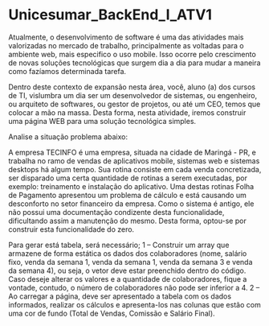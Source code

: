# Unicesumar_BackEnd_I_ATV1
Atualmente, o desenvolvimento de software é uma das atividades mais valorizadas no mercado de trabalho, principalmente as voltadas para o ambiente web, mais especifico o uso mobile. Isso ocorre pelo crescimento de novas soluções tecnológicas que surgem dia a dia para mudar a maneira como fazíamos determinada tarefa.

Dentro deste contexto de expansão nesta área, você, aluno (a) dos cursos de TI, vislumbra um dia ser um desenvolvedor de sistemas, ou engenheiro, ou arquiteto de softwares, ou gestor de projetos, ou até um CEO, temos que colocar a mão na massa. Desta forma, nesta atividade, iremos construir uma página WEB para uma solução tecnológica simples.

Analise a situação problema abaixo:
 
A empresa TECINFO é uma empresa, situada na cidade de Maringá - PR, e trabalha no ramo de vendas de aplicativos mobile, sistemas web e sistemas desktops há algum tempo. Sua rotina consiste em cada venda concretizada, ser disparado uma certa quantidade de rotinas a serem executadas, por exemplo: treinamento e instalação do aplicativo. Uma destas rotinas Folha de Pagamento apresentou um problema de cálculo e está causando um desconforto no setor financeiro da empresa. Como o sistema é antigo, ele não possui uma documentação condizente desta funcionalidade, dificultando assim a manutenção do mesmo. Desta forma, optou-se por construir esta funcionalidade do zero.

Para gerar está tabela, será necessário;
1 – Construir um array que armazene de forma estática os dados dos colaboradores (nome, salário fixo, venda da semana 1, venda da semana 1, venda da semana 3 e venda da semana 4), ou seja, o vetor deve estar preenchido dentro do código. Caso deseje alterar os valores e a quantidade de colaboradores, fique a vontade, contudo, o número de colaboradores não pode ser inferior a 4.
2 – Ao carregar a página, deve ser apresentado a tabela com os dados informados, realizar os cálculos e apresenta-los nas colunas que estão com uma cor de fundo (Total de Vendas, Comissão e Salário Final).
